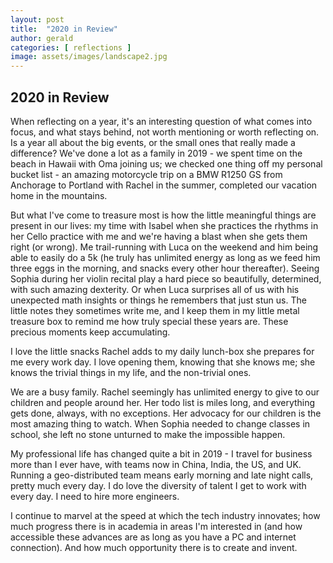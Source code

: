 ```yaml
---
layout: post
title:  "2020 in Review"
author: gerald
categories: [ reflections ]
image: assets/images/landscape2.jpg
---
```


2020 in Review 
---

When reflecting on a year, it's an interesting question of what comes into focus, and what stays behind, not worth mentioning or worth reflecting on. Is a year all about the big events, or the small ones that really made a difference? We've done a lot as a family in 2019 - we spent time on the beach in Hawaii with Oma joining us; we checked one thing off my personal bucket list - an amazing motorcycle trip on a BMW R1250 GS from Anchorage to Portland with Rachel in the summer, completed our vacation home in the mountains. 

But what I've come to treasure most is how the little meaningful things are present in our lives: my time with Isabel when she practices the rhythms in her Cello practice with me and we're having a blast when she gets them right (or wrong). Me trail-running with Luca on the weekend and him being able to easily do a 5k (he truly has unlimited energy as long as we feed him three eggs in the morning, and snacks every other hour thereafter). Seeing Sophia during her violin recital play a hard piece so beautifully, determined, with such amazing dexterity. Or when Luca surprises all of us with his unexpected math insights or things he remembers that just stun us. The little notes they sometimes write me, and I keep them in my little metal treasure box to remind me how truly special these years are. These precious moments keep accumulating.

I love the little snacks Rachel adds to my daily lunch-box she prepares for me every work day. I love opening them, knowing that she knows me; she knows the trivial things in my life, and the non-trivial ones.    

We are a busy family. Rachel seemingly has unlimited energy to give to our children and people around her. Her todo list is miles long, and everything gets done, always, with no exceptions. Her advocacy for our children is the most amazing thing to watch. When Sophia needed to change classes in school, she left no stone unturned to make the impossible happen. 

My professional life has changed quite a bit in 2019 - I travel for business more than I ever have, with teams now in China, India, the US, and UK. Running a geo-distributed team means early morning and late night calls, pretty much every day. I do love the diversity of talent I get to work with every day. I need to hire more engineers. 

I continue to marvel at the speed at which the tech industry innovates; how much progress there is in academia in areas I'm interested in (and how accessible these advances are as long as you have a PC and internet connection). And how much opportunity there is to create and invent. 



